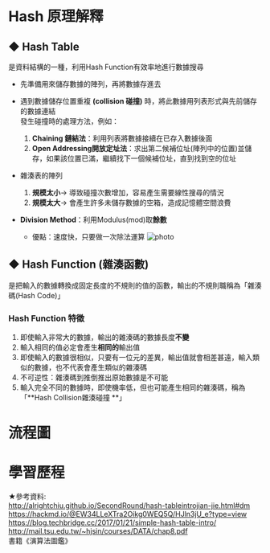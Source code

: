 # Hash 原理解釋
## ◆ Hash Table
 是資料結構的一種，利用Hash Function有效率地進行數據搜尋
  * 先準備用來儲存數據的陣列，再將數據存進去
  * 遇到數據儲存位置重複 **(collision 碰撞)** 時，將此數據用列表形式與先前儲存的數據連結                     
    發生碰撞時的處理方法，例如：
     1. **Chaining 鏈結法**：利用列表將數據接續在已存入數據後面    
     2. **Open Addressing開放定址法**：求出第二候補位址(陣列中的位置)並儲存，如果該位置已滿，繼續找下一個候補位址，直到找到空的位址
  * 雜湊表的陣列             
     1. **規模太小**→ 導致碰撞次數增加，容易產生需要線性搜尋的情況                  
     2. **規模太大**→ 會產生許多未儲存數據的空箱，造成記憶體空間浪費
     
  * **Division Method**：利用Modulus(mod)取**餘數**                   
     * 優點：速度快，只要做一次除法運算
     ![photo](https://github.com/stopraining/LearningNote/blob/master/pic/hash2.JPG)
     

## ◆ Hash Function (雜湊函數)
  是把輸入的數據轉換成固定長度的不規則的值的函數，輸出的不規則職稱為「雜湊碼(Hash Code)」
### Hash Function 特徵
   1. 即使輸入非常大的數據，輸出的雜湊碼的數據長度**不變**                    
   2. 輸入相同的值必定會產生**相同的**輸出值               
   3. 即使輸入的數據很相似，只要有一位元的差異，輸出值就會相差甚遠，輸入類似的數據，也不代表會產生類似的雜湊碼                         
   4. 不可逆性：雜湊碼到推倒推出原始數據是不可能                    
   5. 輸入完全不同的數據時，即使機率低，但也可能產生相同的雜湊碼，稱為「**Hash Collision雜湊碰撞 **」    
   
                       
                
   

    

# 流程圖

# 學習歷程


★參考資料:            
http://alrightchiu.github.io/SecondRound/hash-tableintrojian-jie.html#dm              
https://hackmd.io/@EW34LLeXTra2Oikg0WEQ5Q/HJln3jU_e?type=view                 
https://blog.techbridge.cc/2017/01/21/simple-hash-table-intro/                    
http://mail.tsu.edu.tw/~hjsin/courses/DATA/chap8.pdf                
書籍《演算法圖鑑》
